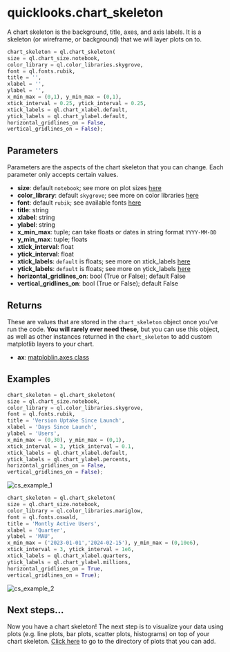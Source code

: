 # quicklooks.chart_skeleton
A chart skeleton is the background, title, axes, and axis labels. It is a skeleton (or wireframe, or background) that we will layer plots on to.
```python
chart_skeleton = ql.chart_skeleton(
size = ql.chart_size.notebook,
color_library = ql.color_libraries.skygrove,
font = ql.fonts.rubik,
title = '',
xlabel = '',
ylabel = '',
x_min_max = (0,1), y_min_max = (0,1),
xtick_interval = 0.25, ytick_interval = 0.25,
xtick_labels = ql.chart_xlabel.default,
ytick_labels = ql.chart_ylabel.default,
horizontal_gridlines_on = False,
vertical_gridlines_on = False);
```

## Parameters
Parameters are the aspects of the chart skeleton that you can change. Each parameter only accepts certain values.
- **size**: default `notebook`; see more on plot sizes [here]()
- **color_library**: default `skygrove`; see more on color libraries [here]()
- **font**: default `rubik`; see available fonts [here]()
- **title**: string
- **xlabel**: string
- **ylabel**: string
- **x_min_max**: tuple; can take floats or dates in string format `YYYY-MM-DD`
- **y_min_max**: tuple; floats
- **xtick_interval**: float
- **ytick_interval**: float
- **xtick_labels**: `default` is floats; see more on xtick_labels [here]()
- **ytick_labels**: `default` is floats; see more on ytick_labels [here]()
- **horizontal_gridlines_on**: bool (True or False); default False
- **vertical_gridlines_on**: bool (True or False); default False

## Returns
These are values that are stored in the `chart_skeleton` object once you've run the code. **You will rarely ever need these,** but you can use this object, as well as other instances returned in the `chart_skeleton` to add custom matplotlib layers to your chart.
- **ax**: [matploblin.axes class](https://matplotlib.org/stable/api/axes_api.html)

## Examples
```python
chart_skeleton = ql.chart_skeleton(
size = ql.chart_size.notebook,
color_library = ql.color_libraries.skygrove,
font = ql.fonts.rubik,
title = 'Version Uptake Since Launch',
xlabel = 'Days Since Launch',
ylabel = 'Users',
x_min_max = (0,30), y_min_max = (0,1),
xtick_interval = 3, ytick_interval = 0.1,
xtick_labels = ql.chart_xlabel.default,
ytick_labels = ql.chart_ylabel.percents,
horizontal_gridlines_on = False,
vertical_gridlines_on = False);
```
![cs_example_1](https://github.com/alexdsbreslav/quicklooks/assets/21344372/2148ba7f-ccf4-4fc4-ac90-1e3a273de488)

```python
chart_skeleton = ql.chart_skeleton(
size = ql.chart_size.notebook,
color_library = ql.color_libraries.mariglow,
font = ql.fonts.oswald,
title = 'Montly Active Users',
xlabel = 'Quarter',
ylabel = 'MAU',
x_min_max = ('2023-01-01','2024-02-15'), y_min_max = (0,10e6),
xtick_interval = 3, ytick_interval = 1e6,
xtick_labels = ql.chart_xlabel.quarters,
ytick_labels = ql.chart_ylabel.millions,
horizontal_gridlines_on = True,
vertical_gridlines_on = True);
```
![cs_example_2](https://github.com/alexdsbreslav/quicklooks/assets/21344372/82720ebd-8aa1-4d9a-a910-f6f66329e589)

## Next steps...
Now you have a chart skeleton! The next step is to visualize your data using plots (e.g. line plots, bar plots, scatter plots, histograms) on top of your chart skeleton. [Click here](https://github.com/alexdsbreslav/quicklooks/tree/master/how_to_use_quicklooks) to go to the directory of plots that you can add.
